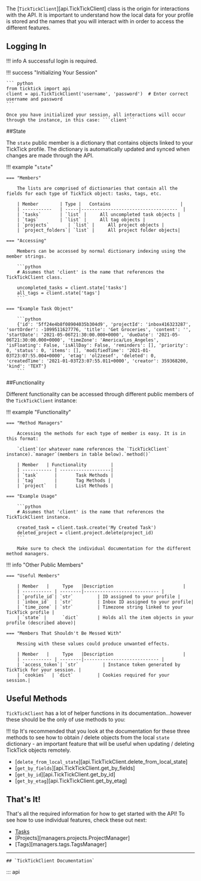 The [`TickTickClient`][api.TickTickClient] class is the origin for interactions with the API.
It is important to understand how the local data for your profile is stored and
the names that you will interact with in order to access the different features.

## Logging In

!!! info
    A successful login is required.

!!! success "Initializing Your Session"

    ``` python
    from ticktick import api
    client = api.TickTickClient('username', 'password')  # Enter correct username and password
    ```

    Once you have initialized your session, all interactions will occur through the instance, in this case: ```client```

##State

The `state` public member is a dictionary that contains objects linked to your TickTick profile. The dictionary is
automatically updated and synced when changes are made through the API.

!!! example "`state`"

    === "Members"

        The lists are comprised of dictionaries that contain all the fields for each type of TickTick object: tasks, tags, etc.

        | Member        | Type |   Contains                          |
        | -----------   | -----|------------------------------------  |
        | `tasks`       | `list` |     All uncompleted task objects |
        | `tags`        | `list` |     All tag objects |
        | `projects`       | `list` |     All project objects |
        | `project_folders`| `list` |     All project folder objects|

    === "Accessing"

        Members can be accessed by normal dictionary indexing using the member strings.

        ```python
        # Assumes that 'client' is the name that references the TickTickClient class.

        uncompleted_tasks = client.state['tasks']
        all_tags = client.state['tags']
        ```

    === "Example Task Object"

        ```python
        {'id': '5ff24e4b8f08904035b304d9', 'projectId': 'inbox416323287', 'sortOrder': -1099511627776, 'title': 'Get Groceries', 'content': '', 'startDate': '2021-05-06T21:30:00.000+0000', 'dueDate': '2021-05-06T21:30:00.000+0000', 'timeZone': 'America/Los_Angeles', 'isFloating': False, 'isAllDay': False, 'reminders': [], 'priority': 0, 'status': 0, 'items': [], 'modifiedTime': '2021-01-03T23:07:55.004+0000', 'etag': 'ol2zesef', 'deleted': 0, 'createdTime': '2021-01-03T23:07:55.011+0000', 'creator': 359368200, 'kind': 'TEXT'}
        ```

##Functionality

Different functionality can be accessed through different public members of the `TickTickClient` instance:

!!! example "Functionality"

    === "Method Managers"

        Accessing the methods for each type of member is easy. It is in this format:

        `client`(or whatever name references the `TickTickClient` instance).`manager`(members in table below).`method()`

        | Member   | Functionality         |
        | ----------- | -------------------|
        | `task`      |       Task Methods |
        | `tag`       |       Tag Methods |
        | `project`   |       List Methods |

    === "Example Usage"

        ```python
        # Assumes that 'client' is the name that references the TickTickClient instance.

        created_task = client.task.create('My Created Task')
        deleted_project = client.project.delete(project_id)
        ```

        Make sure to check the individual documentation for the different method managers.

!!! info "Other Public Members"

    === "Useful Members"

        | Member   |     Type   |Description                          |
        | ----------- | --------|---------------------------- |
        | `profile_id`| `str`         | ID assigned to your profile |
        | `inbox_id`  | `str`         | Inbox ID assigned to your profile|
        | `time_zone` | `str`         | Timezone string linked to your TickTick profile |
        | `state` |      `dict`       | Holds all the item objects in your profile (described above)|

    === "Members That Shouldn't Be Messed With"

        Messing with these values could produce unwanted effects.

        | Member   |     Type   |Description                          |
        | ----------- | --------|---------------------------- |
        | `access_token`| `str`         | Instance token generated by TickTick for your session. |
        | `cookies`  | `dict`         | Cookies required for your session.|

## Useful Methods

`TickTickClient` has a lot of helper functions in its documentation...however these should be the only of use methods to you:

!!! tip
    It's recommended that you look at the documentation for these three methods to see how to obtain / delete objects from
    the local `state` dictionary - an important feature that will be useful when updating / deleting TickTick objects remotely.

- [`delete_from_local_state`][api.TickTickClient.delete_from_local_state]
- [`get_by_fields`][api.TickTickClient.get_by_fields]
- [`get_by_id`][api.TickTickClient.get_by_id]
- [`get_by_etag`][api.TickTickClient.get_by_etag]

## That's It!

That's all the required information for how to get started with the API! To see how to use individual features, check these out next:

- [Tasks](tasks.md)
- [Projects][managers.projects.ProjectManager]
- [Tags][managers.tags.TagsManager]
---

    ## `TickTickClient Documentation`
    
::: api
    
    


    
    
    


